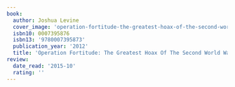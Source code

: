```yaml
---
book:
  author: Joshua Levine
  cover_image: 'operation-fortitude-the-greatest-hoax-of-the-second-world-war.jpg'
  isbn10: 0007395876
  isbn13: '9780007395873'
  publication_year: '2012'
  title: 'Operation Fortitude: The Greatest Hoax Of The Second World War'
review:
  date_read: '2015-10'
  rating: ''
---
```

